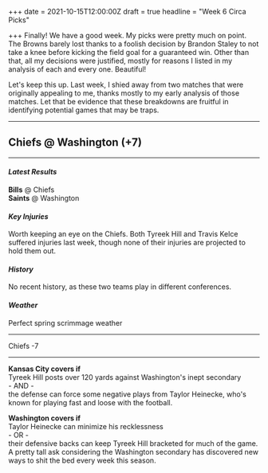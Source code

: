 +++
date = 2021-10-15T12:00:00Z
draft = true
headline = "Week 6 Circa Picks"

+++
Finally! We have a good week. My picks were pretty much on point. The Browns barely lost thanks to a foolish decision by Brandon Staley to not take a knee before kicking the field goal for a guaranteed win. Other than that, all my decisions were justified, mostly for reasons I listed in my analysis of each and every one. Beautiful!

Let's keep this up. Last week, I shied away from two matches that were originally appealing to me, thanks mostly to my early analysis of those matches. Let that be evidence that these breakdowns are fruitful in identifying potential games that may be traps.

***

## Chiefs @ Washington (+7)

***

#### _Latest Results_

**Bills** @ Chiefs  
**Saints** @ Washington

#### _Key Injuries_

Worth keeping an eye on the Chiefs. Both Tyreek Hill and Travis Kelce suffered injuries last week, though none of their injuries are projected to hold them out.

#### _History_

No recent history, as these two teams play in different conferences.

#### _Weather_

Perfect spring scrimmage weather

***

Chiefs -7

***

**Kansas City covers if**  
Tyreek Hill posts over 120 yards against Washington's inept secondary  
\- AND -  
the defense can force some negative plays from Taylor Heinecke, who's known for playing fast and loose with the football.

**Washington covers if**  
Taylor Heinecke can minimize his recklessness  
\- OR -  
their defensive backs can keep Tyreek Hill bracketed for much of the game. A pretty tall ask considering the Washington secondary has discovered new ways to shit the bed every week this season.